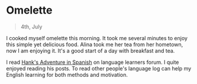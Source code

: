 
# Omelette
> 4th, July

I cooked myself omelette this morning. It took me several minutes to enjoy this simple yet delicious food. Alina took me her tea from her hometown, now I am enjoying it. It's a good start of a day with breakfast and tea.

I read [Hank's Adventure in Spanish](https://forum.language-learners.org/viewtopic.php?f=15&t=1833) on language learners forum. I quite enjoyed reading his posts. To read other people's language log can help my English learning for both methods and motivation.